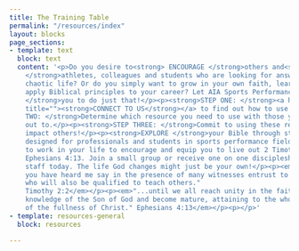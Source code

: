 ```yaml
---
title: The Training Table
permalink: "/resources/index"
layout: blocks
page_sections:
- template: text
  block: text
  content: '<p>Do you desire to<strong> ENCOURAGE </strong>others and<strong> ENGAGE
    </strong>athletes, colleagues and students who are looking for answers in their
    chaotic life? Or do you simply want to grow in your own faith, learning how to
    apply Biblical principles to your career? Let AIA Sports Performance<strong> EQUIP
    </strong>you to do just that!</p><p><strong>STEP ONE: </strong><a href="mailto:sportsperformance@athletesinaction.org"
    title=""><strong>CONNECT TO US</strong></a> to find out how to use these resources!</p><p><strong>STEP
    TWO: </strong>Determine which resource you need to use with those you are reaching
    out to.</p><p><strong>STEP THREE: </strong>Commit to using these resources to
    impact others!</p><p><strong>EXPLORE </strong>your Bible through studies uniquely
    designed for professionals and students in sports performance fields. Allow God
    to work in your life to encourage and equip you to live out 2 Timothy 2:2 and
    Ephesians 4:13. Join a small group or receive one on one discipleship from our
    staff today. The life God changes might just be your own!</p><p><em>"And the things
    you have heard me say in the presence of many witnesses entrust to reliable people
    who will also be qualified to teach others."                                  2
    Timothy 2:2</em></p><p><em>"...until we all reach unity in the faith and in the
    knowledge of the Son of God and become mature, attaining to the whole measure
    of the fullness of Christ." Ephesians 4:13</em></p><p></p>'
- template: resources-general
  block: resources

---
```

